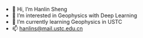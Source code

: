 - 👋 Hi, I’m Hanlin Sheng
- 👀 I’m interested in Geophysics with Deep Learning
- 🌱 I’m currently learning Geophysics in USTC
- 📫 hanlins@mail.ustc.edu.cn

<!---
shenghanlin/shenghanlin is a ✨ special ✨ repository because its `README.md` (this file) appears on your GitHub profile.
You can click the Preview link to take a look at your changes.
--->
